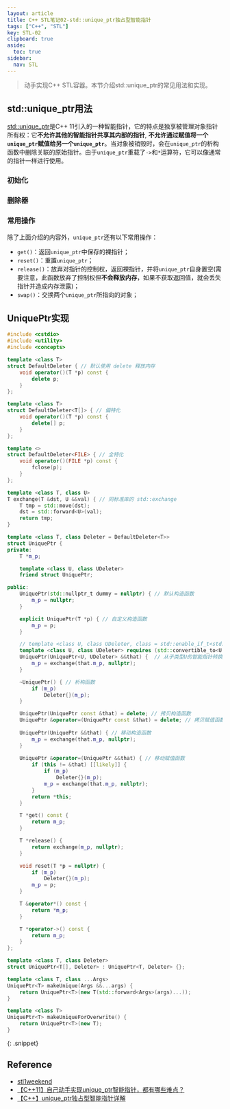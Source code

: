 ```yaml
---
layout: article
title: C++ STL笔记02-std::unique_ptr独占型智能指针
tags: ["C++", "STL"]
key: STL-02
clipboard: true
aside:
  toc: true
sidebar:
  nav: STL
---
```


> 动手实现C++ STL容器。本节介绍std::unique_ptr的常见用法和实现。
<!--more-->

## std::unique_ptr用法

[std::unique_ptr](https://en.cppreference.com/w/cpp/memory/unique_ptr)是C++ 11引入的一种智能指针，它的特点是独享被管理对象指针所有权：它**不允许其他的智能指针共享其内部的指针**, **不允许通过赋值将一个`unique_ptr`赋值给另一个`unique_ptr`**。当对象被销毁时，会在`unique_ptr`的析构函数中删除关联的原始指针。由于`unique_ptr`重载了`->`和`*`运算符，它可以像通常的指针一样进行使用。

### 初始化

### 删除器

### 常用操作

除了上面介绍的内容外，`unique_ptr`还有以下常用操作：

- `get()`：返回`unique_ptr`中保存的裸指针；
- `reset()`：重置`unique_ptr`；
- `release()`：放弃对指针的控制权，返回裸指针，并将`unique_ptr`自身置空(需要注意，此函数放弃了控制权但**不会释放内存**，如果不获取返回值，就会丢失指针并造成内存泄露)；
- `swap()`：交换两个`unique_ptr`所指向的对象；

## UniquePtr实现

```cpp
#include <cstdio>
#include <utility>
#include <concepts>

template <class T>
struct DefaultDeleter { // 默认使用 delete 释放内存
    void operator()(T *p) const {
        delete p;
    }
};

template <class T>
struct DefaultDeleter<T[]> { // 偏特化
    void operator()(T *p) const {
        delete[] p;
    }
};

template <>
struct DefaultDeleter<FILE> { // 全特化
    void operator()(FILE *p) const {
        fclose(p);
    }
};

template <class T, class U>
T exchange(T &dst, U &&val) { // 同标准库的 std::exchange
    T tmp = std::move(dst);
    dst = std::forward<U>(val);
    return tmp;
}

template <class T, class Deleter = DefaultDeleter<T>>
struct UniquePtr {
private:
    T *m_p;

    template <class U, class UDeleter>
    friend struct UniquePtr;

public:
    UniquePtr(std::nullptr_t dummy = nullptr) { // 默认构造函数
        m_p = nullptr;
    }

    explicit UniquePtr(T *p) { // 自定义构造函数
        m_p = p;
    }

    // template <class U, class UDeleter, class = std::enable_if_t<std::is_convertible_v<U *, T *>>> // 没有 C++20 的写法
    template <class U, class UDeleter> requires (std::convertible_to<U *, T *>) // 有 C++20 的写法
    UniquePtr(UniquePtr<U, UDeleter> &&that) {  // 从子类型U的智能指针转换到T类型的智能指针
        m_p = exchange(that.m_p, nullptr);
    }

    ~UniquePtr() { // 析构函数
        if (m_p)
            Deleter{}(m_p);
    }

    UniquePtr(UniquePtr const &that) = delete; // 拷贝构造函数
    UniquePtr &operator=(UniquePtr const &that) = delete; // 拷贝赋值函数
    
    UniquePtr(UniquePtr &&that) { // 移动构造函数
        m_p = exchange(that.m_p, nullptr);
    }
    
    UniquePtr &operator=(UniquePtr &&that) { // 移动赋值函数
        if (this != &that) [[likely]] {
            if (m_p)
                Deleter{}(m_p);
            m_p = exchange(that.m_p, nullptr);
        }
        return *this;
    }

    T *get() const {
        return m_p;
    }

    T *release() {
        return exchange(m_p, nullptr);
    }

    void reset(T *p = nullptr) {
        if (m_p)
            Deleter{}(m_p);
        m_p = p;
    }

    T &operator*() const {
        return *m_p;
    }

    T *operator->() const {
        return m_p;
    }
};

template <class T, class Deleter>
struct UniquePtr<T[], Deleter> : UniquePtr<T, Deleter> {};

template <class T, class ...Args>
UniquePtr<T> makeUnique(Args &&...args) {
    return UniquePtr<T>(new T(std::forward<Args>(args)...));
}

template <class T>
UniquePtr<T> makeUniqueForOverwrite() {
    return UniquePtr<T>(new T);
}
```
{: .snippet}

## Reference

- [stl1weekend](https://github.com/parallel101/stl1weekend/tree/main#%E8%87%AA%E5%B7%B1%E5%AE%9E%E7%8E%B0%E6%89%80%E6%9C%89stl%E5%AE%B9%E5%99%A8)
- [【C++11】自己动手实现unique_ptr智能指针，都有哪些难点？](https://www.bilibili.com/video/BV1Hw411y7g5/?spm_id_from=333.788&vd_source=7a2542c6c909b3ee1fab551277360826)
- [【C++】unique_ptr独占型智能指针详解](https://blog.csdn.net/qq_38410730/article/details/105725663)